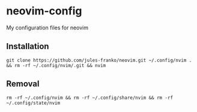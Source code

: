# neovim-config

My configuration files for neovim

## Installation
`git clone https://github.com/jules-franko/neovim.git ~/.config/nvim . && rm -rf ~/.config/nvim/.git && nvim`

## Removal
`rm -rf ~/.config/nvim && rm -rf ~/.config/share/nvim && rm -rf ~/.config/state/nvim`

